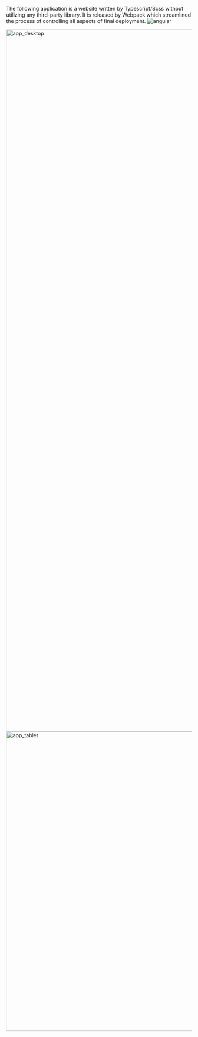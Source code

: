 The following application is a website written by Typescript/Scss without utilizing any third-party library. It is released by Webpack which streamlined the process of controlling all aspects of final deployment.
![angular](https://github.com/rahimi7k/IODynamic_Website/assets/50842032/a9267b0c-d831-422b-a2f2-313ae2f52a80)

<img width="1900" alt="app_desktop" src="https://github.com/rahimi7k/IODynamic_Website/assets/50842032/80b3ee3f-88e6-4471-b37c-89df486ec934">

<img width="811" alt="app_tablet" src="https://github.com/rahimi7k/IODynamic_Website/assets/50842032/bd17fd94-a9f4-4749-83b5-d0c3c5424fcb">
